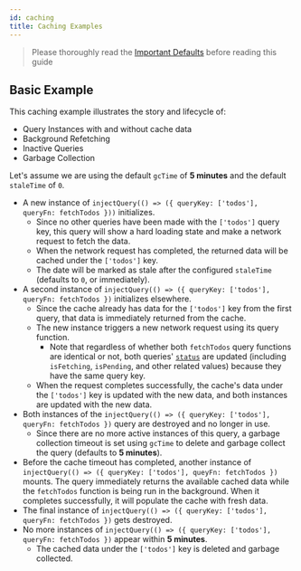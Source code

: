 ```yaml
---
id: caching
title: Caching Examples
---
```


> Please thoroughly read the [Important Defaults](./guides/important-defaults) before reading this guide

## Basic Example

This caching example illustrates the story and lifecycle of:

- Query Instances with and without cache data
- Background Refetching
- Inactive Queries
- Garbage Collection

Let's assume we are using the default `gcTime` of **5 minutes** and the default `staleTime` of `0`.

- A new instance of `injectQuery(() => ({ queryKey: ['todos'], queryFn: fetchTodos }))` initializes.
  - Since no other queries have been made with the `['todos']` query key, this query will show a hard loading state and make a network request to fetch the data.
  - When the network request has completed, the returned data will be cached under the `['todos']` key.
  - The date will be marked as stale after the configured `staleTime` (defaults to `0`, or immediately).
- A second instance of `injectQuery(() => ({ queryKey: ['todos'], queryFn: fetchTodos })` initializes elsewhere.
  - Since the cache already has data for the `['todos']` key from the first query, that data is immediately returned from the cache.
  - The new instance triggers a new network request using its query function.
    - Note that regardless of whether both `fetchTodos` query functions are identical or not, both queries' [`status`](./reference/injectQuery) are updated (including `isFetching`, `isPending`, and other related values) because they have the same query key.
  - When the request completes successfully, the cache's data under the `['todos']` key is updated with the new data, and both instances are updated with the new data.
- Both instances of the `injectQuery(() => ({ queryKey: ['todos'], queryFn: fetchTodos })` query are destroyed and no longer in use.
  - Since there are no more active instances of this query, a garbage collection timeout is set using `gcTime` to delete and garbage collect the query (defaults to **5 minutes**).
- Before the cache timeout has completed, another instance of `injectQuery(() => ({ queryKey: ['todos'], queyFn: fetchTodos })` mounts. The query immediately returns the available cached data while the `fetchTodos` function is being run in the background. When it completes successfully, it will populate the cache with fresh data.
- The final instance of `injectQuery(() => ({ queryKey: ['todos'], queryFn: fetchTodos })` gets destroyed.
- No more instances of `injectQuery(() => ({ queryKey: ['todos'], queryFn: fetchTodos })` appear within **5 minutes**.
  - The cached data under the `['todos']` key is deleted and garbage collected.
